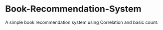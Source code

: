 # Book-Recommendation-System
A simple book recommendation system using Correlation and basic count.
